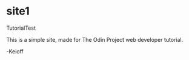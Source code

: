 # site1
TutorialTest

This is a simple site, made for The Odin Project web developer tutorial.

-Keioff
